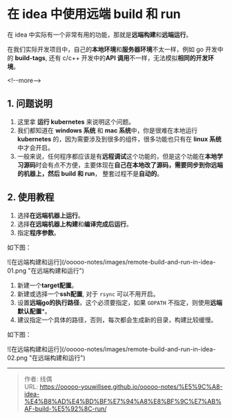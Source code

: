 # 在 idea 中使用远端 build 和 run


在 idea 中实际有一个非常有用的功能，那就是**远端构建**和**远端运行**。

在我们实际开发项目中，自己的**本地环境**和**服务器环境**不太一样，例如 go 开发中的 **build-tags**, 还有 c/c&#43;&#43; 开发中的**API 调用**不一样，无法模拟**相同的开发环境**。

&lt;!--more--&gt;


## 1. 问题说明

1. 这里拿 **运行 kubernetes** 来说明这个问题。
2. 我们都知道在 **windows 系统** 和 **mac 系统**中，你是很难在本地运行 **kubernetes** 的，因为需要涉及到很多的组件，很多功能也只有在 **linux 系统**中才会开启。
3. 一般来说，任何程序都应该是有**远程调试**这个功能的，但是这个功能在**本地学习源码**时会有点不方便，主要体现在**自己在本地改了源码，需要同步到你远端的机器上，然后 build 和 run**， 整套过程不是**自动的**。


## 2. 使用教程

1. 选择**在远端机器上运行**。
2. 选择**在远端机器上构建**和**编译完成后运行**。
3. 指定**程序参数**。

如下图：

![在远端构建和运行](/ooooo-notes/images/remote-build-and-run-in-idea-01.png &#34;在远端构建和运行&#34;)


1. 新建一个**target配置**。
2. 新建或选择一个**ssh配置**, 对于 `rsync` 可以不用开启。
3. 设置**远端go的执行路径**，这个必须要指定，如果 `GOPATH` 不指定，则使用**远端默认配置***。
4. 建议指定一个具体的路径，否则，每次都会生成新的目录，构建比较缓慢。

如下图：

![在远端构建和运行](/ooooo-notes/images/remote-build-and-run-in-idea-02.png &#34;在远端构建和运行&#34;)



---

> 作者: 线偶  
> URL: https://ooooo-youwillsee.github.io/ooooo-notes/%E5%9C%A8-idea-%E4%B8%AD%E4%BD%BF%E7%94%A8%E8%BF%9C%E7%AB%AF-build-%E5%92%8C-run/  

